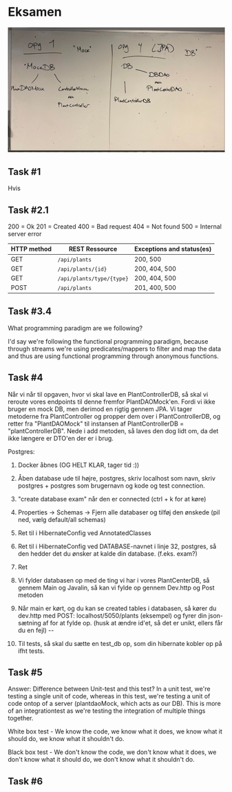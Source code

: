 # Eksamen

![img.png](img.png)

## Task #1

Hvis 

## Task #2.1

200 = Ok
201 = Created
400 = Bad request
404 = Not found
500 = Internal server error

| HTTP method | REST Ressource            | Exceptions and status(es) |
|-------------|---------------------------|---------------------------|
| GET         | `/api/plants`             | 200, 500                  |
| GET         | `/api/plants/{id}`        | 200, 404, 500             |
| GET         | `/api/plants/type/{type}` | 200, 404, 500             |
| POST        | `/api/plants`             | 201, 400, 500             |

## Task #3.4

What programming paradigm are we following?

I'd say we're following the functional programming paradigm, because through streams we're using predicates/mappers to 
filter and map the data and thus are using functional programming through anonymous functions.

## Task #4

Når vi når til opgaven, hvor vi skal lave en PlantControllerDB, så skal vi reroute vores endpoints til denne fremfor PlantDAOMock'en. 
Fordi vi ikke bruger en mock DB, men derimod en rigtig gennem JPA.
Vi tager metoderne fra PlantController og propper dem over i PlantControllerDB, og retter fra "PlantDAOMock" til instansen af PlantControllerDB = "plantControllerDB".
Nede i add metoden, så laves den dog lidt om, da det ikke længere er DTO'en der er i brug.

Postgres:

1. Docker åbnes (OG HELT KLAR, tager tid :))
2. Åben database ude til højre, postgres, skriv localhost som navn, skriv postgres + postgres 
som brugernavn og kode og test connection.
3. "create database exam" når den er connected (ctrl + k for at køre)
4. Properties -> Schemas -> Fjern alle databaser og tilføj den ønskede (pil ned, vælg default/all schemas)
5. Ret til i HibernateConfig ved AnnotatedClasses 
6. Ret til i HibernateConfig ved DATABASE-navnet i linje 32, postgres, 
så den hedder det du ønsker at kalde din database. (f.eks. exam?)
7. Ret 
8. Vi fylder databasen op med de ting vi har i vores PlantCenterDB, så gennem Main og Javalin, så kan vi fylde op gennem Dev.http og Post metoden

9. Når main er kørt, og du kan se created tables i databasen, så kører du dev.http med POST: localhost/5050/plants (eksempel) og fyrer
din json-sætning af for at fylde op. (husk at ændre id'et, så det er unikt, ellers får du en fejl)
--
10. Til tests, så skal du sætte en test_db op, som din hibernate kobler op på ifht tests.


## Task #5

Answer:
Difference between Unit-test and this test?
In a unit test, we're testing a single unit of code, whereas in this test, we're testing a unit of code ontop of a server (plantdaoMock, which acts as our DB).
This is more of an integrationtest as we're testing the integration of multiple things together.

White box test - We know the code, we know what it does, we know what it should do, we know what it shouldn't do.

Black box test - We don't know the code, we don't know what it does, we don't know what it should do, we don't know what it shouldn't do.



## Task #6